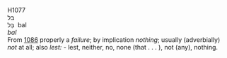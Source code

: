 <body>
  <p>H1077<br>  בּל  <br> בַּל  ‎  bal  <br><i>bal </i><br>From <a href="h1086.htm">1086</a>  properly a <i>failure</i>; by implication <i>nothing</i>; usually (adverbially) <i>not</i> at all; also <i>lest: - </i>lest, neither, no, none (that . . . ), not (any), nothing.<br></p>
 </body>